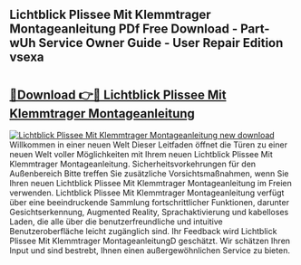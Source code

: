 ## Lichtblick Plissee Mit Klemmtrager Montageanleitung PDf Free Download - Part-wUh Service Owner Guide - User Repair Edition vsexa

# <h2><a href="http://df83ue.blite.top/?on=Lichtblick+Plissee+Mit+Klemmtrager+Montageanleitung">🔗Download 👉🔴 Lichtblick Plissee Mit Klemmtrager Montageanleitung</a></h2>

[![Lichtblick Plissee Mit Klemmtrager Montageanleitung new download](https://i.imgur.com/lujVjoI.png)](http://df83ue.blite.top/?on=Lichtblick+Plissee+Mit+Klemmtrager+Montageanleitung)
Willkommen in einer neuen Welt Dieser Leitfaden öffnet die Türen zu einer neuen Welt voller Möglichkeiten mit Ihrem neuen Lichtblick Plissee Mit Klemmtrager Montageanleitung. Sicherheitsvorkehrungen für den Außenbereich Bitte treffen Sie zusätzliche Vorsichtsmaßnahmen, wenn Sie Ihren neuen Lichtblick Plissee Mit Klemmtrager Montageanleitung im Freien verwenden. Lichtblick Plissee Mit Klemmtrager Montageanleitung verfügt über eine beeindruckende Sammlung fortschrittlicher Funktionen, darunter Gesichtserkennung, Augmented Reality, Sprachaktivierung und kabelloses Laden, die alle über die benutzerfreundliche und intuitive Benutzeroberfläche leicht zugänglich sind. Ihr Feedback wird Lichtblick Plissee Mit Klemmtrager MontageanleitungD geschätzt. Wir schätzen Ihren Input und sind bestrebt, Ihnen einen außergewöhnlichen Service zu bieten.
